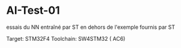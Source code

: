 # AI-Test-01
essais du NN entraîné par ST en dehors de l'exemple fournis par ST

Target: STM32F4
Toolchain: SW4STM32 ( AC6)

